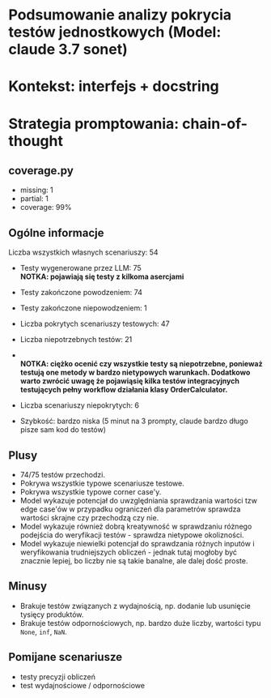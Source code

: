 # Podsumowanie analizy pokrycia testów jednostkowych (Model: claude 3.7 sonet)
# Kontekst: interfejs + docstring
# Strategia promptowania: chain-of-thought

## coverage.py
- missing: 1
- partial: 1
- coverage: 99%

## Ogólne informacje

Liczba wszystkich własnych scenariuszy: 54

- Testy wygenerowane przez LLM: 75
<br/> <strong>NOTKA: pojawiają się testy z kilkoma asercjami</strong>
- Testy zakończone powodzeniem: 74
- Testy zakończone niepowodzeniem: 1


- Liczba pokrytych scenariuszy testowych: 47
- Liczba niepotrzebnych testów: 21
- <br/> <strong>NOTKA: ciężko ocenić czy wszystkie testy są niepotrzebne, ponieważ testują one metody w bardzo nietypowych warunkach. Dodatkowo warto zwrócić uwagę że pojawiąsię kilka testów integracyjnych testujących pełny workflow działania klasy OrderCalculator.</strong>
- Liczba scenariuszy niepokrytych: 6
- Szybkość: bardzo niska (5 minut na 3 prompty, claude bardzo długo pisze sam kod do testów)

## Plusy

- 74/75 testów przechodzi.
- Pokrywa wszystkie typowe scenariusze testowe.
- Pokrywa wszystkie typowe corner case'y.
- Model wykazuje potencjał do uwzględniania sprawdzania wartości tzw edge case'ów w przypadku ograniczeń dla parametrów sprawdza wartości skrajne czy przechodzą czy nie.
- Model wykazuje również dobrą kreatywność w sprawdzaniu różnego podejścia do weryfikacji testów - sprawdza nietypowe okolizności.
- Model wykazuje niewielki potencjał do sprawdzania różnych inputów i weryfikowania trudniejszych obliczeń - jednak tutaj mogłoby być znacznie lepiej, bo liczby nie są takie banalne, ale dalej dość proste.

## Minusy

- Brakuje testów związanych z wydajnością, np. dodanie lub usunięcie tysięcy produktów.
- Brakuje testów odpornościowych, np. bardzo duże liczby, wartości typu `None`, `inf`, `NaN`.

## Pomijane scenariusze

- testy precyzji obliczeń
- test wydajnościowe / odpornościowe

